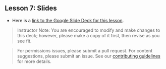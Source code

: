 
## Lesson 7: Slides
- Here is a [link to the Google Slide Deck for this lesson](https://docs.google.com/presentation/d/17VAxbxRfx3ve6kLj733VqWsYtw9aNUV4hvqpkFy8_JA/edit?usp=sharing).

> Instructor Note: You are encouraged to modify and make changes to this deck; however, please make a copy of it first, then revise as you see fit. 

> For permissions issues, please submit a pull request. For content suggestions, please submit an issue. See our [contributing guidelines](../../../../contributing.md) for more details.
